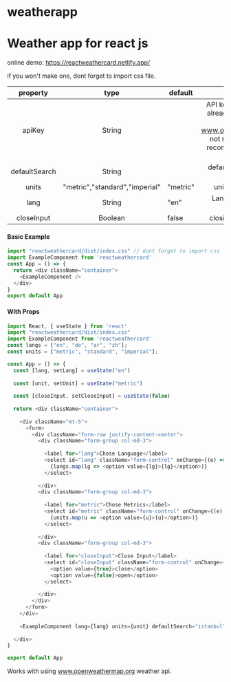 # weatherapp
<h1>Weather app for react js</h1>


online demo:
https://reactweathercard.netlify.app/

if you won't make one, dont forget to import css file.

|    property   |              type              | default  |                                                                   description                                                                  |
|:-------------:|:------------------------------:|----------|:----------------------------------------------------------------------------------------------------------------------------------------------:|
| apiKey        | String                         |          | API key for fetch request already added a free api key from www.openweathermap.org,  not required but highly recomended to add your own apikey |
| defaultSearch | String                         |          | default search place for weather card                                                                                                          |
| units         | "metric","standard","imperial" | "metric" | units of the weather                                                                                                                           |
| lang          | String                         | "en"     | Language of weather description                                                                                                                |
| closeInput     | Boolean                        | false    | closing the searh input                                                                                                                        |
#### Basic Example

``` js
import "reactweathercard/dist/index.css" // dont forget to import css 
import ExampleComponent from 'reactweathercard'
const App = () => {
  return <div className="container">
    <ExampleComponent />
  </div>
}
export default App
```

#### With Props
```js
import React, { useState } from 'react'
import "reactweathercard/dist/index.css"
import ExampleComponent from 'reactweathercard'
const langs = ["en", "de", "ar", "zh"];
const units = ["metric", "standard", "imperial"];

const App = () => {
  const [lang, setLang] = useState("en")
  
  const [unit, setUnit] = useState("metric")
  
  const [closeInput, setCloseInput] = useState(false)
  
  return <div className="container">
  
    <div className="mt-5">
      <form>
        <div className="form-row justify-content-center">
          <div className="form-group col-md-3">
          
            <label for="lang">Chose Language</label>
            <select id="lang" className="form-control" onChange={(e) => setLang(e.target.value)}>
              {langs.map(lg => <option value={lg}>{lg}</option>)}
            </select>
            
          </div>
          <div className="form-group col-md-3">
          
            <label for="metric">Chose Metrics</label>
            <select id="metric" className="form-control" onChange={(e) => setUnit(e.target.value)}>
              {units.map(u => <option value={u}>{u}</option>)}
            </select>
            
          </div>
          <div className="form-group col-md-3">
          
            <label for="closeInput">Close Input</label>
            <select id="closeInput" className="form-control" onChange={(e) => setCloseInput(e.target.value)}>
              <option value={true}>close</option>
              <option value={false}>open</option>
            </select>
            
          </div>
        </div>
      </form>
    </div>
    
    <ExampleComponent lang={lang} units={unit} defaultSearch="istanbul" closeInput={closeInput} />
    
  </div>
}

export default App
```

Works with using www.openweathermap.org weather api.
